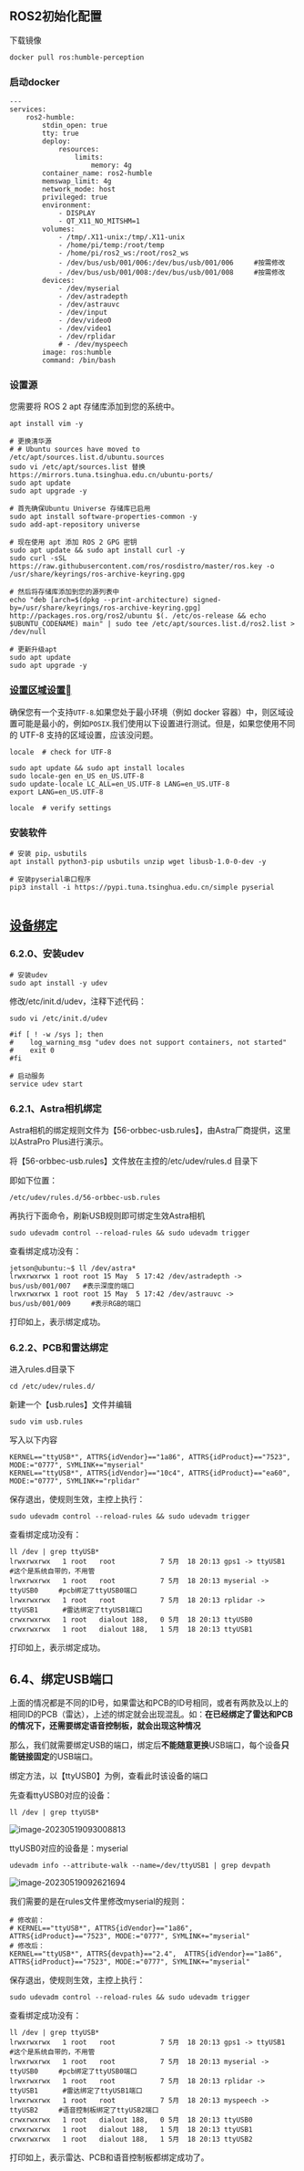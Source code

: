 

## ROS2初始化配置



下载镜像

```
docker pull ros:humble-perception
```



### 启动docker

```
---
services:
    ros2-humble:
        stdin_open: true
        tty: true
        deploy:
            resources:
                limits:
                    memory: 4g
        container_name: ros2-humble
        memswap_limit: 4g
        network_mode: host
        privileged: true
        environment:
            - DISPLAY
            - QT_X11_NO_MITSHM=1
        volumes:
            - /tmp/.X11-unix:/tmp/.X11-unix
            - /home/pi/temp:/root/temp
            - /home/pi/ros2_ws:/root/ros2_ws
            - /dev/bus/usb/001/006:/dev/bus/usb/001/006		#按需修改
            - /dev/bus/usb/001/008:/dev/bus/usb/001/008		#按需修改
        devices:
            - /dev/myserial
            - /dev/astradepth
            - /dev/astrauvc
            - /dev/input
            - /dev/video0
            - /dev/video1
            - /dev/rplidar
            # - /dev/myspeech
        image: ros:humble
        command: /bin/bash

```





### 设置源

您需要将 ROS 2 apt 存储库添加到您的系统中。

```
apt install vim -y

# 更换清华源
# # Ubuntu sources have moved to /etc/apt/sources.list.d/ubuntu.sources
sudo vi /etc/apt/sources.list 替换 https://mirrors.tuna.tsinghua.edu.cn/ubuntu-ports/
sudo apt update
sudo apt upgrade -y

# 首先确保Ubuntu Universe 存储库已启用
sudo apt install software-properties-common -y
sudo add-apt-repository universe

# 现在使用 apt 添加 ROS 2 GPG 密钥
sudo apt update && sudo apt install curl -y
sudo curl -sSL https://raw.githubusercontent.com/ros/rosdistro/master/ros.key -o /usr/share/keyrings/ros-archive-keyring.gpg

# 然后将存储库添加到您的源列表中
echo "deb [arch=$(dpkg --print-architecture) signed-by=/usr/share/keyrings/ros-archive-keyring.gpg] http://packages.ros.org/ros2/ubuntu $(. /etc/os-release && echo $UBUNTU_CODENAME) main" | sudo tee /etc/apt/sources.list.d/ros2.list > /dev/null

# 更新升级apt 
sudo apt update
sudo apt upgrade -y

```



### [设置区域设置](https://docs.ros.org/en/humble/Installation/Ubuntu-Install-Debians.html#id2)[](https://docs.ros.org/en/humble/Installation/Ubuntu-Install-Debians.html#set-locale)

确保您有一个支持`UTF-8`.如果您处于最小环境（例如 docker 容器）中，则区域设置可能是最小的，例如`POSIX`.我们使用以下设置进行测试。但是，如果您使用不同的 UTF-8 支持的区域设置，应该没问题。

```
locale  # check for UTF-8

sudo apt update && sudo apt install locales
sudo locale-gen en_US en_US.UTF-8
sudo update-locale LC_ALL=en_US.UTF-8 LANG=en_US.UTF-8
export LANG=en_US.UTF-8

locale  # verify settings
```



### 安装软件

```
# 安装 pip，usbutils
apt install python3-pip usbutils unzip wget libusb-1.0-0-dev -y

# 安装pyserial串口程序
pip3 install -i https://pypi.tuna.tsinghua.edu.cn/simple pyserial


```



## [设备绑定](https://www.yahboom.com/build.html?id=6526&cid=529)

### 6.2.0、安装udev

```
# 安装udev
sudo apt install -y udev
```

修改/etc/init.d/udev，注释下述代码：

```
sudo vi /etc/init.d/udev

#if [ ! -w /sys ]; then
#    log_warning_msg "udev does not support containers, not started"
#    exit 0
#fi
```



```
# 启动服务
service udev start
```



### 6.2.1、Astra相机绑定

Astra相机的绑定规则文件为【56-orbbec-usb.rules】，由Astra厂商提供，这里以AstraPro Plus进行演示。

将【56-orbbec-usb.rules】文件放在主控的/etc/udev/rules.d 目录下

即如下位置：

```
/etc/udev/rules.d/56-orbbec-usb.rules
```

再执行下面命令，刷新USB规则即可绑定生效Astra相机

```
sudo udevadm control --reload-rules && sudo udevadm trigger
```

查看绑定成功没有：

```
jetson@ubuntu:~$ ll /dev/astra* 
lrwxrwxrwx 1 root root 15 May  5 17:42 /dev/astradepth -> bus/usb/001/007   #表示深度的端口
lrwxrwxrwx 1 root root 15 May  5 17:42 /dev/astrauvc -> bus/usb/001/009     #表示RGB的端口
```

打印如上，表示绑定成功。

 

### 6.2.2、PCB和雷达绑定

进入rules.d目录下

```
cd /etc/udev/rules.d/
```

新建一个【usb.rules】文件并编辑

```
sudo vim usb.rules
```

写入以下内容

```
KERNEL=="ttyUSB*", ATTRS{idVendor}=="1a86", ATTRS{idProduct}=="7523", MODE:="0777", SYMLINK+="myserial"
KERNEL=="ttyUSB*", ATTRS{idVendor}=="10c4", ATTRS{idProduct}=="ea60", MODE:="0777", SYMLINK+="rplidar"
```

保存退出，使规则生效，主控上执行：

```
sudo udevadm control --reload-rules && sudo udevadm trigger
```

查看绑定成功没有：

```
ll /dev | grep ttyUSB*
lrwxrwxrwx   1 root   root           7 5月  18 20:13 gps1 -> ttyUSB1         #这个是系统自带的，不用管
lrwxrwxrwx   1 root   root           7 5月  18 20:13 myserial -> ttyUSB0     #pcb绑定了ttyUSB0端口
lrwxrwxrwx   1 root   root           7 5月  18 20:13 rplidar -> ttyUSB1      #雷达绑定了ttyUSB1端口
crwxrwxrwx   1 root   dialout 188,   0 5月  18 20:13 ttyUSB0
crwxrwxrwx   1 root   dialout 188,   1 5月  18 20:13 ttyUSB1
```

打印如上，表示绑定成功。

 

## 6.4、绑定USB端口

上面的情况都是不同的ID号，如果雷达和PCB的ID号相同，或者有两款及以上的相同ID的PCB（雷达），上述的绑定就会出现混乱。如：**在已经绑定了雷达和PCB的情况下，还需要绑定语音控制板，就会出现这种情况**

 

那么，我们就需要绑定USB的端口，绑定后**不能随意更换**USB端口，每个设备**只能链接固定**的USB端口。

绑定方法，以【ttyUSB0】为例，查看此时该设备的端口

先查看ttyUSB0对应的设备：

```
ll /dev | grep ttyUSB*
```

![image-20230519093008813](https://www.yahboom.com/public/upload/upload-html/1706083647/8813.png) 

ttyUSB0对应的设备是：myserial

```
udevadm info --attribute-walk --name=/dev/ttyUSB1 | grep devpath
```

![image-20230519092621694](https://www.yahboom.com/public/upload/upload-html/1706083647/9507-1.png) 

 

我们需要的是在rules文件里修改myserial的规则：

```
# 修改前：
# KERNEL=="ttyUSB*", ATTRS{idVendor}=="1a86", ATTRS{idProduct}=="7523", MODE:="0777", SYMLINK+="myserial"    
# 修改后：
KERNEL=="ttyUSB*", ATTRS{devpath}=="2.4",  ATTRS{idVendor}=="1a86", ATTRS{idProduct}=="7523", MODE:="0777", SYMLINK+="myserial" 
```

保存退出，使规则生效，主控上执行：

```
sudo udevadm control --reload-rules && sudo udevadm trigger
```

查看绑定成功没有：

```
ll /dev | grep ttyUSB*
lrwxrwxrwx   1 root   root           7 5月  18 20:13 gps1 -> ttyUSB1         #这个是系统自带的，不用管
lrwxrwxrwx   1 root   root           7 5月  18 20:13 myserial -> ttyUSB0     #pcb绑定了ttyUSB0端口
lrwxrwxrwx   1 root   root           7 5月  18 20:13 rplidar -> ttyUSB1      #雷达绑定了ttyUSB1端口
lrwxrwxrwx   1 root   root           7 5月  18 20:13 myspeech -> ttyUSB2     #语音控制板绑定了ttyUSB2端口
crwxrwxrwx   1 root   dialout 188,   0 5月  18 20:13 ttyUSB0
crwxrwxrwx   1 root   dialout 188,   1 5月  18 20:13 ttyUSB1
crwxrwxrwx   1 root   dialout 188,   1 5月  18 20:13 ttyUSB2
```

打印如上，表示雷达、PCB和语音控制板都绑定成功了。
